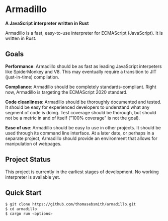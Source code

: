 # Armadillo
**A JavaScript interpreter written in Rust**

Armadillo is a fast, easy-to-use interpreter for ECMAScript (JavaScript).
It is written in Rust.

## Goals
**Performance**: Armadillo should be as fast as leading JavaScript interpeters
like SpiderMonkey and V8. This may eventually require a transition to JIT
(just-in-time) compilation.

**Compliance**: Armadillo should be completely standards-compliant. Right now,
Armadillo is targeting the ECMAScript 2020 standard.

**Code cleanliness**: Armadillo should be thoroughly documented and tested. It
should be easy for experienced developers to understand what any segment of
code is doing. Test coverage should be thorough, but should not be a metric in
and of itself ("100% coverage" is not the goal).

**Ease of use**: Armadillo should be easy to use in other projects. It should
be used through its command line interface. At a later date, or perhaps in a
separate project, Armadillo should provide an environment that allows for
manipulation of webpages.

## Project Status
This project is currently in the earliest stages of development. No working
interpreter is available yet.

## Quick Start
```sh
$ git clone https://github.com/thomasebsmith/armadillo.git
$ cd armadillo
$ cargo run <options>
```
